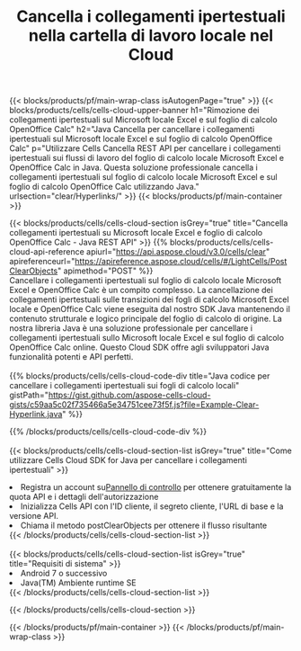 ﻿---
title:  Cancella i collegamenti ipertestuali nella cartella di lavoro locale nel Cloud
description: API e SDK cloud per cancellare i collegamenti ipertestuali su Microsoft Excel e OpenOffice Calc. Cancella collegamenti ipertestuali sui fogli di calcolo locali tramite Cells Cloud API. L'SDK supporta tipi di linguaggi di sviluppo. Includono Android, C#, Go, Java, NodeJS, Perl, PHP, Python, Ruby e swift.
---
{{< blocks/products/pf/main-wrap-class isAutogenPage="true" >}}
{{< blocks/products/cells/cells-cloud-upper-banner h1="Rimozione dei collegamenti ipertestuali sul Microsoft locale Excel e sul foglio di calcolo OpenOffice Calc" h2="Java Cancella per cancellare i collegamenti ipertestuali sul Microsoft locale Excel e sul foglio di calcolo OpenOffice Calc" p="Utilizzare Cells Cancella REST API per cancellare i collegamenti ipertestuali sui flussi di lavoro del foglio di calcolo locale Microsoft Excel e OpenOffice Calc in Java. Questa soluzione professionale cancella i collegamenti ipertestuali sul foglio di calcolo locale Microsoft Excel e sul foglio di calcolo OpenOffice Calc utilizzando Java." urlsection="clear/Hyperlinks/" >}}
{{< blocks/products/pf/main-container >}}

{{< blocks/products/cells/cells-cloud-section isGrey="true" title="Cancella collegamenti ipertestuali su Microsoft locale Excel e foglio di calcolo OpenOffice Calc - Java REST API" >}}
{{% blocks/products/cells/cells-cloud-api-reference apiurl="https://api.aspose.cloud/v3.0/cells/clear" apireferenceurl="https://apireference.aspose.cloud/cells/#/LightCells/PostClearObjects" apimethod="POST" %}}
<br/>
Cancellare i collegamenti ipertestuali sul foglio di calcolo locale Microsoft Excel e OpenOffice Calc è un compito complesso. La cancellazione dei collegamenti ipertestuali sulle transizioni dei fogli di calcolo Microsoft Excel locale e OpenOffice Calc viene eseguita dal nostro SDK Java mantenendo il contenuto strutturale e logico principale del foglio di calcolo di origine. La nostra libreria Java è una soluzione professionale per cancellare i collegamenti ipertestuali sullo Microsoft locale Excel e sul foglio di calcolo OpenOffice Calc online. Questo Cloud SDK offre agli sviluppatori Java funzionalità potenti e API perfetti.
<br/>
<br/>
{{% blocks/products/cells/cells-cloud-code-div title="Java codice per cancellare i collegamenti ipertestuali sui fogli di calcolo locali" gistPath="https://gist.github.com/aspose-cells-cloud-gists/c59aa5c02f735466a5e34751cee73f5f.js?file=Example-Clear-Hyperlink.java" %}}
  
{{% /blocks/products/cells/cells-cloud-code-div %}}
<br/>
<br/>
{{< blocks/products/cells/cells-cloud-section-list isGrey="true" title="Come utilizzare Cells Cloud SDK for Java per cancellare i collegamenti ipertestuali" >}}
<li> Registra un account su<a href="https://dashboard.aspose.cloud/">Pannello di controllo</a> per ottenere gratuitamente la quota API e i dettagli dell'autorizzazione</li>
<li>Inizializza Cells API con l'ID cliente, il segreto cliente, l'URL di base e la versione API.</li>
<li>Chiama il metodo postClearObjects per ottenere il flusso risultante</li>
{{< /blocks/products/cells/cells-cloud-section-list >}}
<br/>
<br/>
{{< blocks/products/cells/cells-cloud-section-list isGrey="true" title="Requisiti di sistema" >}}
<li>Android 7 o successivo</li>
<li>Java(TM) Ambiente runtime SE</li>
{{< /blocks/products/cells/cells-cloud-section-list >}}

{{< /blocks/products/cells/cells-cloud-section >}}

{{< /blocks/products/pf/main-container >}}
{{< /blocks/products/pf/main-wrap-class >}}

